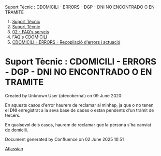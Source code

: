 Suport Tècnic : CDOMICILI - ERRORS - DGP - DNI NO ENCONTRADO O EN TRAMITE  

1.  [Suport Tècnic](index.md)
2.  [Suport Tècnic](13893782.md)
3.  [02 - FAQ's serveis](26313393.md)
4.  [FAQ's CDOMICILI](28705548.md)
5.  [CDOMICILI - ERRORS - Recopilació d'errors i actuació](36340023.md)

Suport Tècnic : CDOMICILI - ERRORS - DGP - DNI NO ENCONTRADO O EN TRAMITE
=========================================================================

Created by Unknown User (otecobernal) on 09 June 2020

  

En aquests casos d'error haurem de reclamar al minhap, ja que o no tenen el DNI enregistrat a la seva base de dades o estan pendents d'un tràmit de tercers.

En qualsevol dels casos, haurem de reclamar que la persona s'ha canviat de domicili.

  

Document generated by Confluence on 02 June 2025 10:51

[Atlassian](http://www.atlassian.com/)